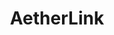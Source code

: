 ---
sidebar_position: 3
title: AetherLink
description: Transfer tamper-proof data from off-chain to on-chain
---